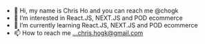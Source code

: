 - 👋 Hi, my name is Chris Ho and you can reach me @chogk
- 👀 I’m interested in React.JS, NEXT.JS and POD ecommerce
- 🌱 I’m currently learning React.JS, NEXT.JS and POD ecommerce
- 📫 How to reach me ...chris.hogk@gmail.com

<!---
chogk/chogk is a ✨ special ✨ repository because its `README.md` (this file) appears on your GitHub profile.
You can click the Preview link to take a look at your changes.
--->
